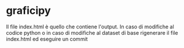 # graficipy

Il file index.html è quello che contiene l'output. In caso di modifiche al codice python o in caso di modifiche al dataset di base rigenerare il file index.html ed eseguire un commit